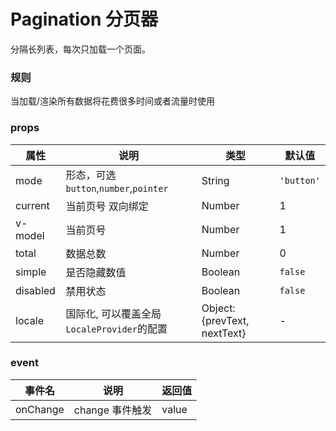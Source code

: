 # Pagination 分页器

分隔长列表，每次只加载一个页面。

### 规则

当加载/渲染所有数据将花费很多时间或者流量时使用

### props

| 属性 | 说明 | 类型 | 默认值 |
| --- | --- | --- | --- |
| mode | 形态，可选 `button`,`number`,`pointer` | String | `'button'` |
| current | 当前页号 双向绑定 | Number | 1 |
| v-model | 当前页号 | Number | 1 |
| total | 数据总数 | Number | 0 |
| simple | 是否隐藏数值 | Boolean | `false` |
| disabled | 禁用状态	 | Boolean | `false` |
| locale | 国际化, 可以覆盖全局`LocaleProvider`的配置	 | Object: {prevText, nextText} | - |

### event
| 事件名 | 说明 | 返回值 |
| --- | --- | --- |
| onChange | change 事件触发 | value |
